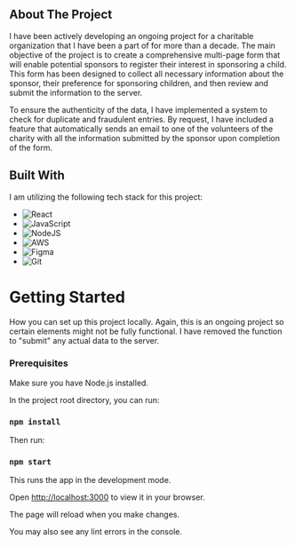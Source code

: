 
<!-- ABOUT THE PROJECT -->

## About The Project

I have been actively developing an ongoing project for a charitable organization that I have been a part of for more than a decade. The main objective of the project is to create a comprehensive multi-page form that will enable potential sponsors to register their interest in sponsoring a child. This form has been designed to collect all necessary information about the sponsor, their preference for sponsoring children, and then review and submit the information to the server.

  

To ensure the authenticity of the data, I have implemented a system to check for duplicate and fraudulent entries. By request, I have included a feature that automatically sends an email to one of the volunteers of the charity with all the information submitted by the sponsor upon completion of the form.

  

## Built With

I am utilizing the following tech stack for this project:

* ![React](https://img.shields.io/badge/react-%2320232a.svg?style=for-the-badge&logo=react&logoColor=%2361DAFB)
* ![JavaScript](https://img.shields.io/badge/javascript-%23323330.svg?style=for-the-badge&logo=javascript&logoColor=%23F7DF1E)
* ![NodeJS](https://img.shields.io/badge/node.js-6DA55F?style=for-the-badge&logo=node.js&logoColor=white)
* ![AWS](https://img.shields.io/badge/AWS-%23FF9900.svg?style=for-the-badge&logo=amazon-aws&logoColor=white)
* ![Figma](https://img.shields.io/badge/figma-%23F24E1E.svg?style=for-the-badge&logo=figma&logoColor=white)
* ![Git](https://img.shields.io/badge/git-%23F05033.svg?style=for-the-badge&logo=git&logoColor=white)

  
  

# Getting Started 

  

How you can set up this project locally. Again, this is an ongoing project so certain elements might not be fully functional. I have removed the function to "submit" any actual data to the server. 

###	Prerequisites

Make sure you have Node.js installed.

In the project root directory, you can run:
### `npm install`

Then run:

### `npm start`
 
This runs the app in the development mode.

Open [http://localhost:3000](http://localhost:3000) to view it in your browser.

The page will reload when you make changes.

You may also see any lint errors in the console.




